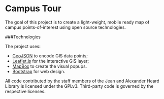 Campus Tour
===========

The goal of this project is to create a light-weight, mobile ready map of campus points-of-interest using open source technologies. 

###Technologies

The project uses:

- [GeoJSON](http://geojson.org/) to encode GIS data points;
- [Leaflet.js](http://leafletjs.com/) for the interactive GIS layer;
- [MapBox](https://www.mapbox.com/mapbox.js/) to create the visual popups.
- [Bootstrap](http://getbootstrap.com/) for web design.

All code contributed by the staff members of the Jean and Alexander Heard Library is licensed under the GPLv3. Third-party code is governed by the respective licenses.
